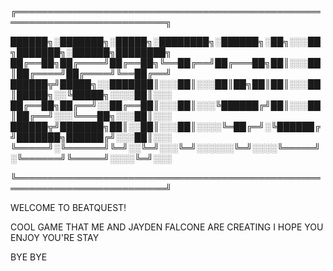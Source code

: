 ╔══════════════════════════════════════════════════════════════════════════╗

██████╗░███████╗░█████╗░████████╗░██████╗░██╗░░░██╗███████╗░██████╗████████╗
██╔══██╗██╔════╝██╔══██╗╚══██╔══╝██╔═══██╗██║░░░██║██╔════╝██╔════╝╚══██╔══╝
██████╦╝█████╗░░███████║░░░██║░░░██║██╗██║██║░░░██║█████╗░░╚█████╗░░░░██║░░░
██╔══██╗██╔══╝░░██╔══██║░░░██║░░░╚██████╔╝██║░░░██║██╔══╝░░░╚═══██╗░░░██║░░░
██████╦╝███████╗██║░░██║░░░██║░░░░╚═██╔═╝░╚██████╔╝███████╗██████╔╝░░░██║░░░
╚═════╝░╚══════╝╚═╝░░╚═╝░░░╚═╝░░░░░░╚═╝░░░░╚═════╝░╚══════╝╚═════╝░░░░╚═╝░░░

╚══════════════════════════════════════════════════════════════════════════╝

WELCOME TO BEATQUEST!

COOL GAME THAT ME AND JAYDEN FALCONE ARE CREATING
I HOPE YOU ENJOY YOU'RE STAY

BYE BYE
